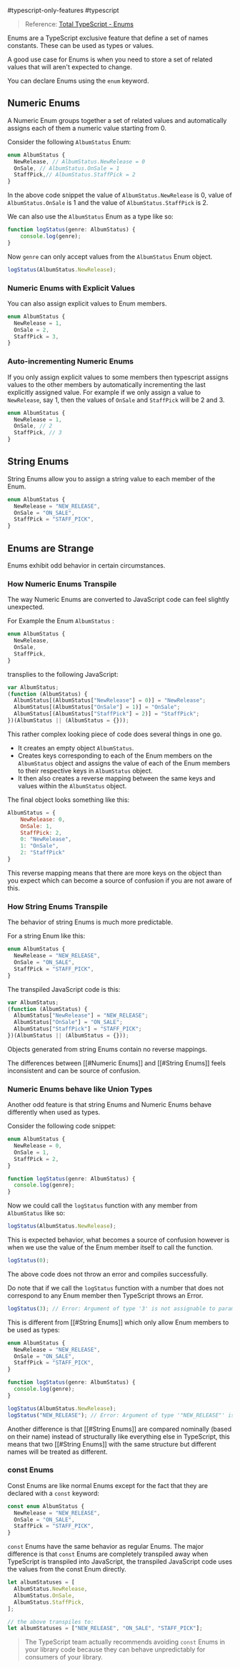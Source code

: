 #typescript-only-features #typescript

>Reference: [Total TypeScript - Enums](https://www.totaltypescript.com/books/total-typescript-essentials/typescript-only-features#enums)

Enums are a TypeScript exclusive feature that define a set of names constants. These can be used as types or values.

A good use case for Enums is when you need to store a set of related values that will aren't expected to change.

You can declare Enums using the `enum` keyword.

## Numeric Enums

A Numeric Enum groups together a set of related values and automatically assigns each of them a numeric value starting from 0.

Consider the following `AlbumStatus` Enum: 

```typescript
enum AlbumStatus {
  NewRelease, // AlbumStatus.NewRelease = 0
  OnSale, // AlbumStatus.OnSale = 1
  StaffPick,// AlbumStatus.StaffPick = 2
}
```

In the above code snippet the value of `AlbumStatus.NewRelease` is 0, value of `AlbumStatus.OnSale` is 1 and the value of `AlbumStatus.StaffPick` is 2.

We can also use the `AlbumStatus` Enum as a type like so: 

```typescript
function logStatus(genre: AlbumStatus) {
	console.log(genre);
}
```

Now `genre` can only accept values from the `AlbumStatus` Enum object.

```typescript
logStatus(AlbumStatus.NewRelease);
```


### Numeric Enums with Explicit Values

You can also assign explicit values to Enum members.

```typescript
enum AlbumStatus {
  NewRelease = 1,
  OnSale = 2,
  StaffPick = 3,
}
```


### Auto-incrementing Numeric Enums

If you only assign explicit values to some members then typescript assigns values to the other members by automatically incrementing the last explicitly assigned value. For example if we only assign a value to `NewRelease`, say 1, then the values of `OnSale` and `StaffPick` will be 2 and 3.

```typescript
enum AlbumStatus {
  NewRelease = 1,
  OnSale, // 2
  StaffPick, // 3
}
```


## String Enums

String Enums allow you to assign a string value to each member of the Enum.

```typescript
enum AlbumStatus {
  NewRelease = "NEW_RELEASE",
  OnSale = "ON_SALE",
  StaffPick = "STAFF_PICK",
}
```


## Enums are Strange

Enums exhibit odd behavior in certain circumstances.

### How Numeric Enums Transpile

The way Numeric Enums are converted to JavaScript code can feel slightly unexpected.

For Example the Enum `AlbumStatus` : 
```typescript
enum AlbumStatus {
  NewRelease,
  OnSale,
  StaffPick,
}
```

transplies to the following JavaScript: 
``` javascript
var AlbumStatus;
(function (AlbumStatus) {
  AlbumStatus[(AlbumStatus["NewRelease"] = 0)] = "NewRelease";
  AlbumStatus[(AlbumStatus["OnSale"] = 1)] = "OnSale";
  AlbumStatus[(AlbumStatus["StaffPick"] = 2)] = "StaffPick";
})(AlbumStatus || (AlbumStatus = {}));
```

This rather complex looking piece of code does several things in one go.
- It creates an empty object `AlbumStatus`.
- Creates keys corresponding to each of the Enum members on the `AlbumStatus` object and assigns the value of each of the Enum members to their respective keys in `AlbumStatus` object.
- It then also creates a reverse mapping between the same keys and values within the `AlbumStatus` object.

The final object looks something like this:
```javascript
AlbumStatus = {
	NewRelease: 0,
	OnSale: 1,
	StaffPick: 2,
	0: "NewRelease",
	1: "OnSale",
	2: "StaffPick"
}
```
This reverse mapping means that there are more keys on the object than you expect which can become a source of confusion if you are not aware of this.


### How String Enums Transpile

The behavior of string Enums is much more predictable.

For a string Enum like this:

```typescript
enum AlbumStatus {
  NewRelease = "NEW_RELEASE",
  OnSale = "ON_SALE",
  StaffPick = "STAFF_PICK",
}
```

The transpiled JavaScript code is this:

```javascript
var AlbumStatus;
(function (AlbumStatus) {
  AlbumStatus["NewRelease"] = "NEW_RELEASE";
  AlbumStatus["OnSale"] = "ON_SALE";
  AlbumStatus["StaffPick"] = "STAFF_PICK";
})(AlbumStatus || (AlbumStatus = {}));
```

Objects generated from string Enums contain no reverse mappings.

The differences between [[#Numeric Enums]] and [[#String Enums]] feels inconsistent and can be source of confusion.

### Numeric Enums behave like Union Types

Another odd feature is that string Enums and Numeric Enums behave differently when used as types.

Consider the following code snippet:
```typescript
enum AlbumStatus {
  NewRelease = 0,
  OnSale = 1,
  StaffPick = 2,
}

function logStatus(genre: AlbumStatus) {
  console.log(genre);
}
```

Now we could call the `logStatus` function with any member from `AlbumStatus` like so:
```typescript
logStatus(AlbumStatus.NewRelease);
```

This is expected behavior, what becomes a source of confusion however is when we use the value of the Enum member itself to call the function.

```typescript
logStatus(0);
```

The above code does not throw an error and compiles successfully.

Do note that if we call the `logStatus` function with a number that does not correspond to any Enum member then TypeScript throws an Error.

```typescript
logStatus(3); // Error: Argument of type '3' is not assignable to parameter of type 'AlbumStatus'.
```

This is different from [[#String Enums]] which only allow Enum members to be used as types:

```typescript
enum AlbumStatus {
  NewRelease = "NEW_RELEASE",
  OnSale = "ON_SALE",
  StaffPick = "STAFF_PICK",
}

function logStatus(genre: AlbumStatus) {
  console.log(genre);
}

logStatus(AlbumStatus.NewRelease);
logStatus("NEW_RELEASE"); // Error: Argument of type '"NEW_RELEASE"' is not assignable to parameter of type 'AlbumStatus'.
```

Another difference is that [[#String Enums]] are compared nominally (based on their name) instead of structurally like everything else in TypeScript, this means that two [[#String Enums]] with the same structure but different names will be treated as different.

### const Enums

Const Enums are like normal Enums except for the fact that they are declared with a `const` keyword:

```typescript
const enum AlbumStatus {
  NewRelease = "NEW_RELEASE",
  OnSale = "ON_SALE",
  StaffPick = "STAFF_PICK",
}
```

`const` Enums have the same behavior as regular Enums. The major difference is that `const` Enums are completely transpiled away when TypeScript is transpiled into JavaScript, the transpiled JavaScript code uses the values from the const Enum directly.

```typescript
let albumStatuses = [
  AlbumStatus.NewRelease,
  AlbumStatus.OnSale,
  AlbumStatus.StaffPick,
];

// the above transpiles to:
let albumStatuses = ["NEW_RELEASE", "ON_SALE", "STAFF_PICK"];
```

> The TypeScript team actually recommends avoiding `const` Enums in your library code because they can behave unpredictably for consumers of your library.

